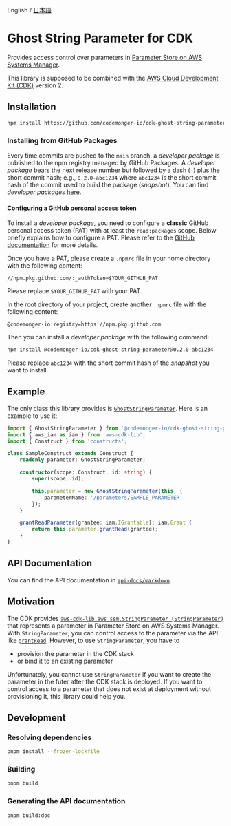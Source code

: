 English / [日本語](README.ja.md)

# Ghost String Parameter for CDK

Provides access control over parameters in [Parameter Store on AWS Systems Manager](https://docs.aws.amazon.com/systems-manager/latest/userguide/systems-manager-parameter-store.html).

This library is supposed to be combined with the [AWS Cloud Development Kit (CDK)](https://aws.amazon.com/cdk/) version 2.

## Installation

```sh
npm install https://github.com/codemonger-io/cdk-ghost-string-parameter.git#v0.2.0
```

### Installing from GitHub Packages

Every time commits are pushed to the `main` branch, a _developer package_ is published to the npm registry managed by GitHub Packages.
A _developer package_ bears the next release number but followed by a dash (`-`) plus the short commit hash; e.g., `0.2.0-abc1234` where `abc1234` is the short commit hash of the commit used to build the package (_snapshot_).
You can find _developer packages_ [here](https://github.com/codemonger-io/cdk-ghost-string-parameter/pkgs/npm/cdk-ghost-string-parameter).

#### Configuring a GitHub personal access token

To install a _developer package_, you need to configure a **classic** GitHub personal access token (PAT) with at least the `read:packages` scope.
Below briefly explains how to configure a PAT.
Please refer to the [GitHub documentation](https://docs.github.com/en/packages/working-with-a-github-packages-registry/working-with-the-npm-registry) for more details.

Once you have a PAT, please create a `.npmrc` file in your home directory with the following content:

```
//npm.pkg.github.com/:_authToken=$YOUR_GITHUB_PAT
```

Please replace `$YOUR_GITHUB_PAT` with your PAT.

In the root directory of your project, create another `.npmrc` file with the following content:

```
@codemonger-io:registry=https://npm.pkg.github.com
```

Then you can install a _developer package_ with the following command:

```sh
npm install @codemonger-io/cdk-ghost-string-parameter@0.2.0-abc1234
```

Please replace `abc1234` with the short commit hash of the _snapshot_ you want to install.

## Example

The only class this library provides is [`GhostStringParameter`](./api-docs/markdown/cdk-ghost-string-parameter.md).
Here is an example to use it:

```ts
import { GhostStringParameter } from '@codemonger-io/cdk-ghost-string-parameter';
import { aws_iam as iam } from 'aws-cdk-lib';
import { Construct } from 'constructs';

class SampleConstruct extends Construct {
    readonly parameter: GhostStringParameter;

    constructor(scope: Construct, id: string) {
        super(scope, id);

        this.parameter = new GhostStringParameter(this, {
            parameterName: '/parameters/SAMPLE_PARAMETER'
        });
    }

    grantReadParameter(grantee: iam.IGrantable): iam.Grant {
        return this.parameter.grantRead(grantee);
    }
}
```

## API Documentation

You can find the API documentation in [`api-docs/markdown`](./api-docs/markdown/index.md).

## Motivation

The CDK provides [`aws-cdk-lib.aws_ssm.StringParameter (StringParameter)`](https://docs.aws.amazon.com/cdk/api/v2/docs/aws-cdk-lib.aws_ssm.StringParameter.html) that represents a parameter in Parameter Store on AWS Systems Manager.
With `StringParameter`, you can control access to the parameter via the API like [`grantRead`](https://docs.aws.amazon.com/cdk/api/v2/docs/aws-cdk-lib.aws_ssm.StringParameter.html#grantwbrreadgrantee).
However, to use `StringParameter`, you have to
- provision the parameter in the CDK stack
- or bind it to an existing parameter

Unfortunately, you cannot use `StringParameter` if you want to create the parameter in the futer after the CDK stack is deployed.
If you want to control access to a parameter that does not exist at deployment without provisioning it, this library could help you.

## Development

### Resolving dependencies

```sh
pnpm install --frozen-lockfile
```

### Building

```sh
pnpm build
```

### Generating the API documentation

```sh
pnpm build:doc
```
